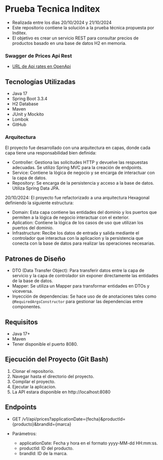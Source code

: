 # Prueba Tecnica Inditex

* Realizada entre los dias 20/10/2024 y 21/10/2024
* Este repositorio contiene la solución a la prueba técnica propuesta por Inditex.
* El objetivo es crear un servicio REST para consultar precios de productos basado en una base de datos H2 en memoria.

### Swagger de Prices Api Rest

* [URL de Api rates en OpenApi](http://localhost:8080/swagger-ui/swagger-ui/index.html)

## Tecnologías Utilizadas

* Java 17
* Spring Boot 3.3.4
* H2 Database
* Maven
* JUnit y Mockito 
* Lombok
* GitHub

### Arquitectura

El proyecto fue desarrollado con una arquitectura en capas, donde cada capa tiene una responsabilidad bien definida:

* Controller: Gestiona las solicitudes HTTP y devuelve las respuestas adecuadas. Se utilizo Spring MVC para la creación de endpoints.
* Service: Contiene la lógica de negocio y se encarga de interactuar con la capa de datos.
* Repository: Se encarga de la persistencia y acceso a la base de datos. Utiliza Spring Data JPA.

20/10/2024: El proyecto fue refactorizado a una arquitectura Hexagonal definiendo la siguiente estructura:

* Domain: Esta capa contiene las entidades del dominio y los puertos que permiten a la lógica de negocio interactuar con el exterior.
* Aplication: Contiene la lógica de los casos de uso que utilizan los puertos del dominio.
* Infrastructure: Recibe los datos de entrada y salida mediante el controlador que interactua con la aplicacion y la persistencia que conecta con la base de datos para realizar las operaciones necesarias. 

## Patrones de Diseño

* DTO (Data Transfer Object): Para transferir datos entre la capa de servicio y la capa de controlador sin exponer directamente las entidades de la base de datos.
* Mapper: Se utiliza un Mapper para transformar entidades en DTOs y viceversa.
* Inyección de dependencias: Se hace uso de de anotaciones tales como `@RequiredArgsConstructor` para gestionar las dependencias entre componentes.

## Requisitos
 * Java 17+
 * Maven
 * Tener disponible el puerto 8080.

## Ejecución del Proyecto (Git Bash)
1. Clonar el repositorio.
2. Navegar hasta el directorio del proyecto.
3. Compilar el proyecto.
4. Ejecutar la aplicacion.
5. La API estara disponible en http://localhost:8080

## Endpoints

* GET /v1/api/prices?applicationDate={fecha}&productId={producto}&brandId={marca}

* Parámetros:
  - applicationDate: Fecha y hora en el formato yyyy-MM-dd HH:mm:ss.
  - productId: ID del producto.
  - brandId: ID de la marca.
